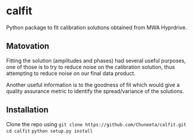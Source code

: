 # calfit

Python package to fit calibration solutions obtained from MWA Hyprdrive.

## Matovation
Fitting the solution (amplitudes and phases) had several useful purposes, one of those is to try to reduce noise on the calibration solution, thus attempting to reduce noise on our final data product.

Another useful information is to the goodness of fit which would give a quality assurance metric to identify the spread/variance of the solutions. 

## Installation
Clone the repo using
`git clone https://github.com/Chuneeta/calfit.git`<br>
`cd calfit`
`python setup.py install`

